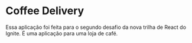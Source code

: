 # Coffee Delivery

Essa aplicação foi feita para o segundo desafio da nova trilha de React do Ignite. É uma aplicação para uma loja de café.
